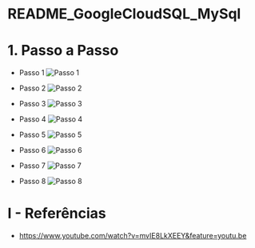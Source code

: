 # README_GoogleCloudSQL_MySql


# 1. Passo a Passo

* Passo 1
![Passo 1](doc/GoogleCloudSQL-1.PNG)

* Passo 2
![Passo 2](doc/GoogleCloudSQL-2.PNG)

* Passo 3
![Passo 3](doc/GoogleCloudSQL-3.PNG)

* Passo 4
![Passo 4](doc/GoogleCloudSQL-4.PNG)

* Passo 5
![Passo 5](doc/GoogleCloudSQL-5.PNG)

* Passo 6
![Passo 6](doc/GoogleCloudSQL-6.PNG)

* Passo 7
![Passo 7](doc/GoogleCloudSQL-7.PNG)

* Passo 8
![Passo 8](doc/GoogleCloudSQL-8.PNG)


# I - Referências

* https://www.youtube.com/watch?v=mvIE8LkXEEY&feature=youtu.be
